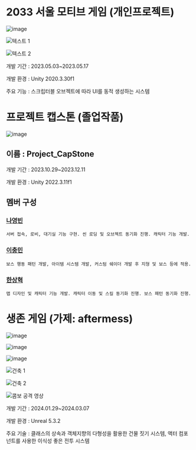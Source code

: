 # 2033 서울 모티브 게임 (개인프로젝트)

![image](https://github.com/Rubbe1124/Rubbe1124/assets/61380448/17462da2-ee2d-4404-b8fe-ed7e7ab31685)

![텍스트 1](https://github.com/Rubbe1124/Rubbe1124/assets/61380448/e6b0c92e-52b0-4b08-8a35-c6e5576cfffd)

![텍스트 2](https://github.com/Rubbe1124/Rubbe1124/assets/61380448/1d3d8845-bca2-410f-a872-55ccc99d3dac)

개발 기간 : 2023.05.03~2023.05.17

개발 환경 : Unity 2020.3.30f1

주요 기능 : 스크립터블 오브젝트에 따라 UI를 동적 생성하는 시스템



# 프로젝트 캡스톤 (졸업작품)

![image](https://github.com/Rubbe1124/Rubbe1124/assets/61380448/0279e0bb-9c37-42cc-9b61-3e05f84c3e0e)

## 이름 : Project_CapStone

개발 기간 : 2023.10.29~2023.12.11

개발 환경 : Unity 2022.3.11f1


##  멤버 구성  

  ### [나영빈](https://github.com/Rubbe1124)
    서버 접속, 로비, 대기실 기능 구현. 씬 로딩 및 오브젝트 동기화 진행. 캐릭터 기능 개발. 
  ### [이충민](https://github.com/1CM98)
    보스 행동 패턴 개발, 아이템 시스템 개발, 커스텀 쉐이더 개발 후 지형 및 보스 등에 적용.
  ### [한상혁](https://github.com/Joel970203)
    맵 디자인 및 캐릭터 기능 개발. 캐릭터 이동 및 스킬 동기화 진행. 보스 패턴 동기화 진행.


# 생존 게임 (가제: aftermess)

![image](https://github.com/Rubbe1124/Rubbe1124/assets/61380448/44d4d901-902f-42b6-8e60-1c02737fa6de)

![image](https://github.com/Rubbe1124/Rubbe1124/assets/61380448/6f56417f-c985-498b-a889-272dad2a6712)

![image](https://github.com/Rubbe1124/Rubbe1124/assets/61380448/cd960344-4c24-4e59-91f1-d5dca98efeb5)

![건축 1](https://github.com/Rubbe1124/Rubbe1124/assets/61380448/ae0dd4f6-0f64-4d34-82cb-cb42c9e1380d)

![건축 2](https://github.com/Rubbe1124/Rubbe1124/assets/61380448/88892ca0-ee36-4e68-afd1-0a432bad8346)

![콤보 공격 영상](https://github.com/Rubbe1124/Rubbe1124/assets/61380448/cd784da1-b617-4ea0-b34c-80998b3f487d)

개발 기간 : 2024.01.29~2024.03.07

개발 환경 : Unreal 5.3.2

주요 기술 : 클래스의 상속과 객체지향의 다형성을 활용한 건물 짓기 시스템, 액터 컴포넌트를 사용한 이식성 좋은 전투 시스템

<!--
**Rubbe1124/Rubbe1124** is a ✨ _special_ ✨ repository because its `README.md` (this file) appears on your GitHub profile.

Here are some ideas to get you started:

- 🔭 I’m currently working on ...
- 🌱 I’m currently learning ...
- 👯 I’m looking to collaborate on ...
- 🤔 I’m looking for help with ...
- 💬 Ask me about ...
- 📫 How to reach me: ...
- 😄 Pronouns: ...
- ⚡ Fun fact: ...
-->
